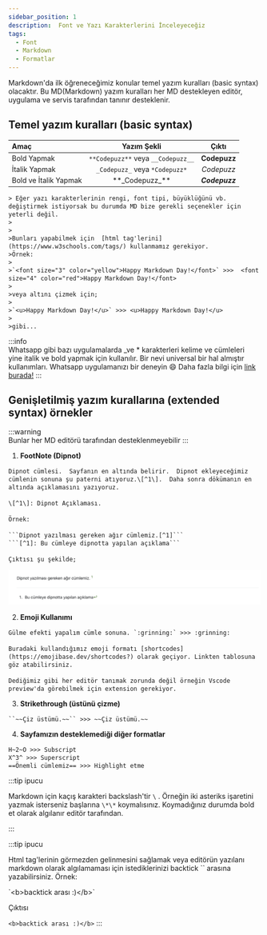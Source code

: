 ```yaml
---
sidebar_position: 1
description:  Font ve Yazı Karakterlerini İnceleyeceğiz
tags:
  - Font
  - Markdown
  - Formatlar
---
```



Markdown'da ilk öğreneceğimiz konular temel yazım kuralları (basic syntax) olacaktır. Bu MD(Markdown) yazım kuralları her MD destekleyen editör, uygulama ve servis tarafından tanınır desteklenir.  


## **Temel yazım kuralları (basic syntax)**  

  |Amaç|Yazım Şekli|Çıktı|
  |:---|:---:|:---:|
  |Bold Yapmak|``**Codepuzz**`` veya ``__Codepuzz__``|**Codepuzz**|
  |İtalik Yapmak|``_Codepuzz_`` veya ``*Codepuzz*``| _Codepuzz_|
  |Bold ve İtalik Yapmak|\*\*\_Codepuzz\_\*\*|**_Codepuzz_**  

    > Eğer yazı karakterlerinin rengi, font tipi, büyüklüğünü vb. değiştirmek istiyorsak bu durumda MD bize gerekli seçenekler için yeterli değil.
    >
    >
    >Bunları yapabilmek için  [html tag'lerini](https://www.w3schools.com/tags/) kullanmamız gerekiyor. 
    >Örnek:  
    >
    >`<font size="3" color="yellow">Happy Markdown Day!</font>` >>>  <font size="4" color="red">Happy Markdown Day!</font>  
    >
    >veya altını çizmek için;  
    >
    >`<u>Happy Markdown Day!</u>` >>> <u>Happy Markdown Day!</u> 
    >
    >gibi...  

:::info  
Whatsapp gibi bazı uygulamalarda \_ve \* karakterleri kelime ve cümleleri yine italik ve bold yapmak için kullanılır. Bir nevi universal bir hal almıştır kullanımları. Whatsapp uygulamanızı bir deneyin :smile:  Daha fazla bilgi için [link burada!](https://faq.whatsapp.com/539178204879377)
:::  

## **Genişletilmiş yazım kurallarına (extended syntax) örnekler**

:::warning  
Bunlar her MD editörü tarafından desteklenmeyebilir
:::

  1. **FootNote (Dipnot)**

    Dipnot cümlesi.  Sayfanın en altında belirir.  Dipnot ekleyeceğimiz cümlenin sonuna şu paterni atıyoruz.\[^1\].  Daha sonra dökümanın en altında açıklamasını yazıyoruz.

    \[^1\]: Dipnot Açıklaması.  

    Örnek:

    ```Dipnot yazılması gereken ağır cümlemiz.[^1]```  
    ```[^1]: Bu cümleye dipnotta yapılan açıklama```
    
    Çıktısı şu şekilde;  
  
  ![Footnote SS](markdown_footnote.png)  
  
  2. **Emoji Kullanımı**

    Gülme efekti yapalım cümle sonuna. `:grinning:` >>> :grinning:

    Buradaki kullandığımız emoji formatı [shortcodes](https://emojibase.dev/shortcodes?) olarak geçiyor. Linkten tablosuna göz atabilirsiniz.

    Dediğimiz gibi her editör tanımak zorunda değil örneğin Vscode preview'da görebilmek için extension gerekiyor.

  3. **Strikethrough (üstünü çizme)**

    ``~~Çiz üstümü.~~`` >>> ~~Çiz üstümü.~~

  4. **Sayfamızın desteklemediği diğer formatlar**

    H~2~O >>> Subscript  
    X^3^ >>> Superscript  
    ==Önemli cümlemiz== >>> Highlight etme  



:::tip ipucu

Markdown için kaçış karakteri backslash'tir `\` . Örneğin iki asteriks işaretini yazmak isterseniz başlarına ``\*\*`` koymalısınız. Koymadığınız durumda bold et olarak algılanır editör tarafından. 

:::

:::tip ipucu

Html tag'lerinin görmezden gelinmesini sağlamak veya editörün yazılanı markdown olarak algılamaması için istediklerinizi backtick \`\` arasına yazabilirsiniz.  Örnek:

\`<b\>backtick arası :)</b\>\`

Çıktısı

`<b>backtick arası :)</b>`
:::  




